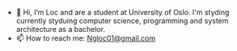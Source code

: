- 👋 Hi, I’m Loc and are a student at University of Oslo. I'm styding currently styduing computer science, programming and system architecture as a bachelor.
- 📫 How to reach me: Ngloc01@gmail.com


